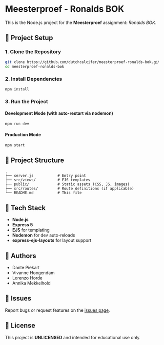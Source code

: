 # Meesterproef - Ronalds BOK

This is the Node.js project for the **Meesterproef** assignment: _Ronalds BOK_.

## 🚀 Project Setup

### 1. Clone the Repository

```bash
git clone https://github.com/dutchcalcifer/meesterproef-ronalds-bok.git
cd meesterproef-ronalds-bok
```

### 2. Install Dependencies

```bash
npm install
```

### 3. Run the Project

#### Development Mode (with auto-restart via nodemon)

```bash
npm run dev
```

#### Production Mode

```bash
npm start
```

## 📁 Project Structure

```
.
├── server.js           # Entry point
├── src/views/          # EJS templates
├── public/             # Static assets (CSS, JS, images)
├── src/routes/         # Route definitions (if applicable)
└── README.md           # This file
```

## 🧰 Tech Stack

- **Node.js**
- **Express 5**
- **EJS** for templating
- **Nodemon** for dev auto-reloads
- **express-ejs-layouts** for layout support

## 👥 Authors

- Dante Piekart
- Vivanne Hoogendam
- Lorenzo Horde
- Annika Mekkelhold

## 🐛 Issues

Report bugs or request features on the [issues page](https://github.com/dutchcalcifer/meesterproef-ronalds-bok/issues).

## 📄 License

This project is **UNLICENSED** and intended for educational use only.
